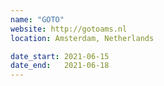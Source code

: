 ```yaml
---
name: "GOTO"
website: http://gotoams.nl
location: Amsterdam, Netherlands

date_start: 2021-06-15
date_end:   2021-06-18
---
```

